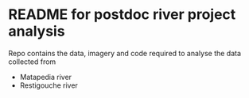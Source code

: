 # README for postdoc river project analysis

Repo contains the data, imagery and code required to analyse the data collected from
- Matapedia river
- Restigouche river
